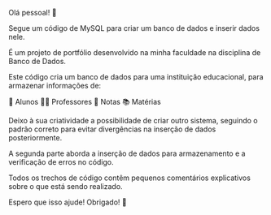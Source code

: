 Olá pessoal! 👋

Segue um código de MySQL para criar um banco de dados e inserir dados nele.

É um projeto de portfólio desenvolvido na minha faculdade na disciplina de Banco de Dados.

Este código cria um banco de dados para uma instituição educacional, para armazenar informações de:

🧠 Alunos
👨‍🏫 Professores
📖 Notas
📚 Matérias

Deixo à sua criatividade a possibilidade de criar outro sistema, seguindo o padrão correto para evitar divergências na inserção de dados posteriormente.

A segunda parte aborda a inserção de dados para armazenamento e a verificação de erros no código.

Todos os trechos de código contêm pequenos comentários explicativos sobre o que está sendo realizado.

Espero que isso ajude! Obrigado! 🚀
